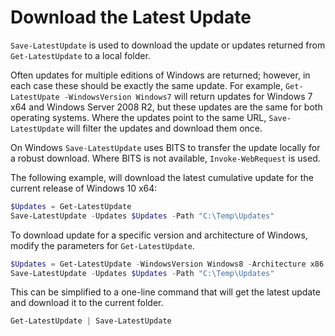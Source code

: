# Download the Latest Update

`Save-LatestUpdate` is used to download the update or updates returned from `Get-LatestUpdate` to a local folder.

Often updates for multiple editions of Windows are returned; however, in each case these should be exactly the same update. For example, `Get-LatestUpate -WindowsVersion Windows7` will return updates for Windows 7 x64 and Windows Server 2008 R2, but these updates are the same for both operating systems. Where the updates point to the same URL, `Save-LatestUpdate` will filter the updates and download them once.

On Windows `Save-LatestUpdate` uses BITS to transfer the update locally for a robust download. Where BITS is not available, `Invoke-WebRequest` is used.

The following example, will download the latest cumulative update for the current release of Windows 10 x64:

```powershell
$Updates = Get-LatestUpdate
Save-LatestUpdate -Updates $Updates -Path "C:\Temp\Updates"
```

To download update for a specific version and architecture of Windows, modify the parameters for `Get-LatestUpdate`.

```powershell
$Updates = Get-LatestUpdate -WindowsVersion Windows8 -Architecture x86
Save-LatestUpdate -Updates $Updates -Path "C:\Temp\Updates"
```

This can be simplified to a one-line command that will get the latest update and download it to the current folder.

```powershell
Get-LatestUpdate | Save-LatestUpdate
```